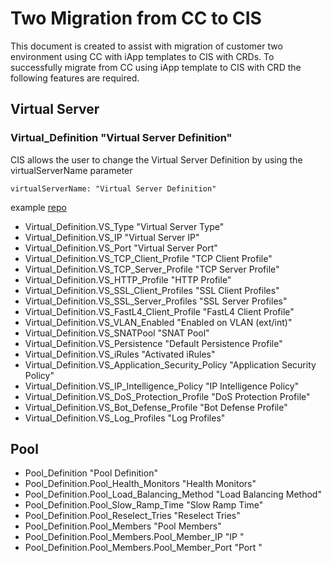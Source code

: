 # Two Migration from CC to CIS

This document is created to assist with migration of customer two environment using CC with iApp templates to CIS with CRDs. To successfully migrate from CC using iApp template to CIS with CRD the following features are required. 

##  Virtual Server

### Virtual_Definition "Virtual Server Definition"

CIS allows the user to change the Virtual Server Definition by using the virtualServerName parameter

    virtualServerName: "Virtual Server Definition"

example [repo](https://github.com/mdditt2000/kubernetes-1-19/blob/master/cis%202.3/github/two/crd/virtual-definition/vs-virtual-defintion.yaml)

 
* Virtual_Definition.VS_Type "Virtual Server Type"
* Virtual_Definition.VS_IP "Virtual Server IP"
* Virtual_Definition.VS_Port "Virtual Server Port"
* Virtual_Definition.VS_TCP_Client_Profile "TCP Client Profile"
* Virtual_Definition.VS_TCP_Server_Profile "TCP Server Profile"
* Virtual_Definition.VS_HTTP_Profile "HTTP Profile" 
* Virtual_Definition.VS_SSL_Client_Profiles "SSL Client Profiles"
* Virtual_Definition.VS_SSL_Server_Profiles "SSL Server Profiles"
* Virtual_Definition.VS_FastL4_Client_Profile "FastL4 Client Profile"
* Virtual_Definition.VS_VLAN_Enabled "Enabled on VLAN (ext/int)"
* Virtual_Definition.VS_SNATPool "SNAT Pool"
* Virtual_Definition.VS_Persistence "Default Persistence Profile"
* Virtual_Definition.VS_iRules "Activated iRules"
* Virtual_Definition.VS_Application_Security_Policy "Application Security Policy"
* Virtual_Definition.VS_IP_Intelligence_Policy "IP Intelligence Policy"
* Virtual_Definition.VS_DoS_Protection_Profile "DoS Protection Profile"
* Virtual_Definition.VS_Bot_Defense_Profile "Bot Defense Profile"
* Virtual_Definition.VS_Log_Profiles "Log Profiles"

##  Pool

* Pool_Definition "Pool Definition"
* Pool_Definition.Pool_Health_Monitors "Health Monitors"
* Pool_Definition.Pool_Load_Balancing_Method "Load Balancing Method"
* Pool_Definition.Pool_Slow_Ramp_Time "Slow Ramp Time"
* Pool_Definition.Pool_Reselect_Tries "Reselect Tries"
* Pool_Definition.Pool_Members "Pool Members"
* Pool_Definition.Pool_Members.Pool_Member_IP "IP "
* Pool_Definition.Pool_Members.Pool_Member_Port "Port "

